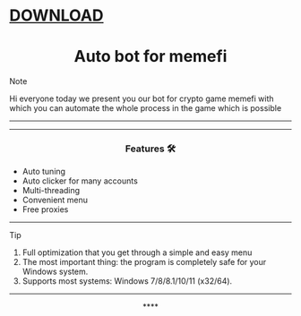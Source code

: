 # [DOWNLOAD](https://github.com/ChatGPTNextWeb/ChatGPT-Next-Web/releases/tag/v2.12.4)


<h1 align="center">Auto bot for memefi </h1>




> [!NOTE]
> Hi everyone today we present you our bot for crypto game memefi with which you can automate the whole process in the game which is possible
>
> ---
<div align="center">




</div>

 

 ---
 <div align="center">

   
### Features 🛠️
</div>

- Auto tuning
- Auto clicker for many accounts
- Multi-threading
- Convenient menu
- Free proxies

---

> [!TIP]
> 1. Full optimization that you get through a simple and easy menu
> 2. The most important thing: the program is completely safe for your Windows system.
> 3. Supports most systems: Windows 7/8/8.1/10/11 (x32/64).

---

<div align="center">****